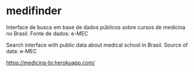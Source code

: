 # medifinder
Interface de busca em base de dados públicos sobre cursos de medicina no Brasil. Fonte de dados: e-MEC

Search interface with public data about medical school in Brasil. Source of data: e-MEC

https://medicina-br.herokuapp.com/
